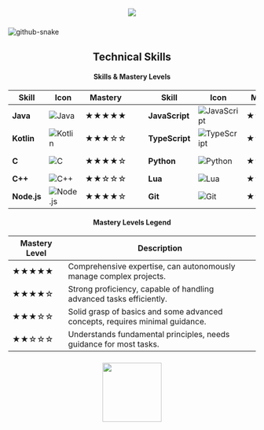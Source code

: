 <h1 align="center">
    <img src="https://readme-typing-svg.herokuapp.com/?font=Righteous&size=35&center=true&vCenter=true&width=500&height=70&duration=4000&lines=Hi+There+!+👋;+I'm+zqodev+!;" />
</h1>

###

<picture>
  <source media="(prefers-color-scheme: dark)" srcset="https://github.com/vic1707/vic1707/blob/output/github-snake-dark.svg">
  <source media="(prefers-color-scheme: light)" srcset="https://github.com/vic1707/vic1707/blob/output/github-snake.svg">
  <img alt="github-snake" src="https://github.com/vic1707/vic1707/blob/output/github-snake.svg">
</picture>

###

<h2 align="center">Technical Skills</h2>

<div align="center">

#### **Skills & Mastery Levels**

| Skill       | Icon | Mastery |&nbsp;&nbsp;&nbsp;| Skill       | Icon | Mastery |&nbsp;&nbsp;&nbsp;| Skill       | Icon | Mastery |
|-------------|------|---------|-----------------|-------------|------|---------|-----------------|-------------|------|---------|
| **Java**        | ![Java](https://skillicons.dev/icons?i=java)               | ★★★★★  || **JavaScript**  | ![JavaScript](https://skillicons.dev/icons?i=javascript) | ★★★★☆  || **HTML**        | ![HTML](https://skillicons.dev/icons?i=html)             | ★★★★★  |
| **Kotlin**      | ![Kotlin](https://skillicons.dev/icons?i=kotlin)           | ★★★☆☆  || **TypeScript**  | ![TypeScript](https://skillicons.dev/icons?i=typescript) | ★★★★☆  || **CSS**         | ![CSS](https://skillicons.dev/icons?i=css)               | ★★★★★  |
| **C**           | ![C](https://skillicons.dev/icons?i=c)                     | ★★★★☆  || **Python**      | ![Python](https://skillicons.dev/icons?i=python)         | ★★★★☆  || **MongoDB**     | ![MongoDB](https://skillicons.dev/icons?i=mongodb)       | ★★★☆☆  |
| **C++**         | ![C++](https://skillicons.dev/icons?i=cpp)                 | ★★☆☆☆  || **Lua**         | ![Lua](https://skillicons.dev/icons?i=lua)               | ★★★☆☆  || **MySQL**       | ![MySQL](https://skillicons.dev/icons?i=mysql)           | ★★★★☆  |
| **Node.js**     | ![Node.js](https://skillicons.dev/icons?i=nodejs)          | ★★★★☆  || **Git**         | ![Git](https://skillicons.dev/icons?i=git)               | ★★★★☆  || **Linux**       | ![Linux](https://skillicons.dev/icons?i=linux)           | ★★★☆☆  |

#### **Mastery Levels Legend**

| Mastery Level | Description |
|---------------|-------------|
| ★★★★★         | Comprehensive expertise, can autonomously manage complex projects. |
| ★★★★☆         | Strong proficiency, capable of handling advanced tasks efficiently. |
| ★★★☆☆         | Solid grasp of basics and some advanced concepts, requires minimal guidance. |
| ★★☆☆☆         | Understands fundamental principles, needs guidance for most tasks. |

</div>

###

<div align="center">
  <img height="120" src="https://user-images.githubusercontent.com/123120185/257965076-a45fbf30-104f-4dea-b41f-4babd28f92d2.svg"  />
</div>

###
